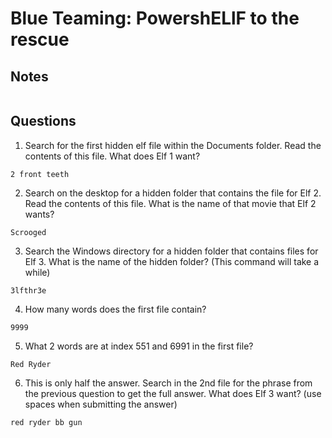 # Blue Teaming: PowershELlF to the rescue

## Notes
```
```

## Questions
1. Search for the first hidden elf file within the Documents folder. Read the contents of this file. What does Elf 1 want?
```
2 front teeth
```

2. Search on the desktop for a hidden folder that contains the file for Elf 2. Read the contents of this file. What is the name of that movie that Elf 2 wants?
```
Scrooged
```

3. Search the Windows directory for a hidden folder that contains files for Elf 3. What is the name of the hidden folder? (This command will take a while)
```
3lfthr3e
```

4. How many words does the first file contain?
```
9999
```

5. What 2 words are at index 551 and 6991 in the first file?
```
Red Ryder
```

6. This is only half the answer. Search in the 2nd file for the phrase from the previous question to get the full answer. What does Elf 3 want? (use spaces when submitting the answer)
```
red ryder bb gun
```